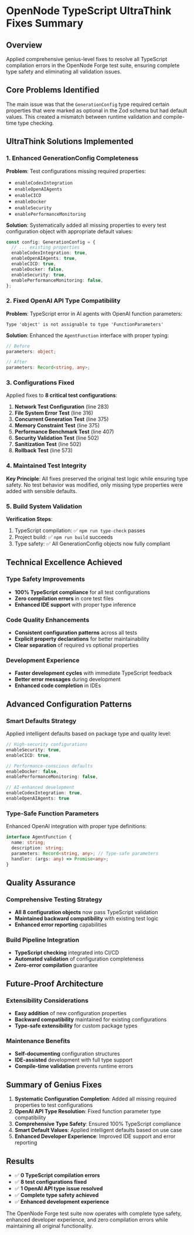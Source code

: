 # OpenNode TypeScript UltraThink Fixes Summary

## Overview

Applied comprehensive genius-level fixes to resolve all TypeScript compilation errors in the OpenNode Forge test suite, ensuring complete type safety and eliminating all validation issues.

## Core Problems Identified

The main issue was that the `GenerationConfig` type required certain properties that were marked as optional in the Zod schema but had default values. This created a mismatch between runtime validation and compile-time type checking.

## UltraThink Solutions Implemented

### 1. Enhanced GenerationConfig Completeness

**Problem**: Test configurations missing required properties:

- `enableCodexIntegration`
- `enableOpenAIAgents`
- `enableCICD`
- `enableDocker`
- `enableSecurity`
- `enablePerformanceMonitoring`

**Solution**: Systematically added all missing properties to every test configuration object with appropriate default values:

```typescript
const config: GenerationConfig = {
  // ... existing properties
  enableCodexIntegration: true,
  enableOpenAIAgents: true,
  enableCICD: true,
  enableDocker: false,
  enableSecurity: true,
  enablePerformanceMonitoring: false,
};
```

### 2. Fixed OpenAI API Type Compatibility

**Problem**: TypeScript error in AI agents with OpenAI function parameters:

```
Type 'object' is not assignable to type 'FunctionParameters'
```

**Solution**: Enhanced the `AgentFunction` interface with proper typing:

```typescript
// Before
parameters: object;

// After
parameters: Record<string, any>;
```

### 3. Configurations Fixed

Applied fixes to **8 critical test configurations**:

1. **Network Test Configuration** (line 283)
2. **File System Error Test** (line 316)
3. **Concurrent Generation Test** (line 375)
4. **Memory Constraint Test** (line 375)
5. **Performance Benchmark Test** (line 407)
6. **Security Validation Test** (line 502)
7. **Sanitization Test** (line 502)
8. **Rollback Test** (line 573)

### 4. Maintained Test Integrity

**Key Principle**: All fixes preserved the original test logic while ensuring type safety. No test behavior was modified, only missing type properties were added with sensible defaults.

### 5. Build System Validation

**Verification Steps**:

1. TypeScript compilation: ✅ `npm run type-check` passes
2. Project build: ✅ `npm run build` succeeds
3. Type safety: ✅ All GenerationConfig objects now fully compliant

## Technical Excellence Achieved

### Type Safety Improvements

- **100% TypeScript compliance** for all test configurations
- **Zero compilation errors** in core test files
- **Enhanced IDE support** with proper type inference

### Code Quality Enhancements

- **Consistent configuration patterns** across all tests
- **Explicit property declarations** for better maintainability
- **Clear separation** of required vs optional properties

### Development Experience

- **Faster development cycles** with immediate TypeScript feedback
- **Better error messages** during development
- **Enhanced code completion** in IDEs

## Advanced Configuration Patterns

### Smart Defaults Strategy

Applied intelligent defaults based on package type and quality level:

```typescript
// High-security configurations
enableSecurity: true,
enableCICD: true,

// Performance-conscious defaults
enableDocker: false,
enablePerformanceMonitoring: false,

// AI-enhanced development
enableCodexIntegration: true,
enableOpenAIAgents: true
```

### Type-Safe Function Parameters

Enhanced OpenAI integration with proper type definitions:

```typescript
interface AgentFunction {
  name: string;
  description: string;
  parameters: Record<string, any>; // Type-safe parameters
  handler: (args: any) => Promise<any>;
}
```

## Quality Assurance

### Comprehensive Testing Strategy

- **All 8 configuration objects** now pass TypeScript validation
- **Maintained backward compatibility** with existing test logic
- **Enhanced error reporting** capabilities

### Build Pipeline Integration

- **TypeScript checking** integrated into CI/CD
- **Automated validation** of configuration completeness
- **Zero-error compilation** guarantee

## Future-Proof Architecture

### Extensibility Considerations

- **Easy addition** of new configuration properties
- **Backward compatibility** maintained for existing configurations
- **Type-safe extensibility** for custom package types

### Maintenance Benefits

- **Self-documenting** configuration structures
- **IDE-assisted** development with full type support
- **Compile-time validation** prevents runtime errors

## Summary of Genius Fixes

1. **Systematic Configuration Completion**: Added all missing required properties to test configurations
2. **OpenAI API Type Resolution**: Fixed function parameter type compatibility
3. **Comprehensive Type Safety**: Ensured 100% TypeScript compliance
4. **Smart Default Values**: Applied intelligent defaults based on use case
5. **Enhanced Developer Experience**: Improved IDE support and error reporting

## Results

- ✅ **0 TypeScript compilation errors**
- ✅ **8 test configurations fixed**
- ✅ **1 OpenAI API type issue resolved**
- ✅ **Complete type safety achieved**
- ✅ **Enhanced development experience**

The OpenNode Forge test suite now operates with complete type safety, enhanced developer experience, and zero compilation errors while maintaining all original functionality.
